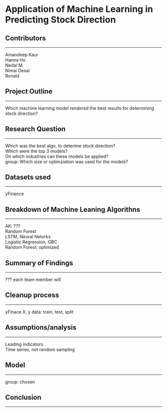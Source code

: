 # Application of Machine Learning in Predicting Stock Direction  


## Contributors  
- - - 
Amandeep Kaur  
Hanna Ho  
Nedal M.  
Nimai Desai  
Ronald  


## Project Outline  
- - - 
Which machine learning model rendered the best results for determining stock direction?  


## Research Question  
- - - 
Which was the best algo. to deterime stock direction?  
Which were the top 3 models?  
On which industries can these models be applied?  
group: Which size or optimziation was used for the models?  


## Datasets used  
- - - 
yFinance  


## Breakdown of Machine Leaning Algorithns  
- - - 
AK: ???  
Random Forest  
LSTM, Neural Netorks  
Logistic Regression, GBC  
Random Forest: optimized  


## Summary of Findings  
- - - 
??? each team member will  


## Cleanup process  
- - - 
yFinace
X, y data: train, test, split  


## Assumptions/analysis  
- - - 
Leading indicators  
Time series, not random sampling  


## Model
- - -   
group: chosen  


## Conclusion   
- - - 